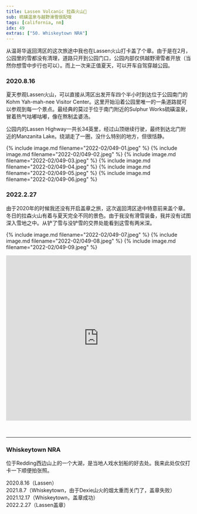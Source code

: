 ```yaml
---
title: Lassen Volcanic 拉森火山🌋
sub: 硫磺温泉与越野滑雪很配哦
tags: [california, nm]
idx: 49
extras: ["50. Whiskeytown NRA"]
---
```


从温哥华返回湾区的这次旅途中我也在Lassen火山打卡盖了个章。由于是在2月，公园里的雪都没有清理，道路只开到公园门口，公园内部仅供越野滑雪者开放（当然你想雪中步行也可以）。而上一次来正值夏天，可以开车自驾穿越公园。

### 2020.8.16

夏天参观Lassen火山，可以直接从湾区出发开车四个半小时到达位于公园南门的Kohm Yah-mah-nee Visitor Center。这里开始沿着公园里唯一的一条道路就可以参观到每一个景点。最经典的莫过于位于南门附近的Sulphur Works硫磺温泉，冒着热气咕嘟咕嘟，像在熬制孟婆汤。

公园内的Lassen Highway一共长34英里，经过山顶继续行驶，最终到达北门附近的Manzanita Lake。绕湖走了一圈，没什么特别的地方，但很恬静。

{% include image.md filename="2022-02/049-01.jpeg" %}
{% include image.md filename="2022-02/049-02.jpeg" %}
{% include image.md filename="2022-02/049-03.jpeg" %}
{% include image.md filename="2022-02/049-04.jpeg" %}
{% include image.md filename="2022-02/049-05.jpeg" %}
{% include image.md filename="2022-02/049-06.jpeg" %}

### 2022.2.27

由于2020年的时候我还没有开启盖章之旅，这次返回湾区途中特意前来盖个章。冬日的拉森火山有着与夏天完全不同的景色。由于我没有滑雪装备，我并没有试图深入雪地之中。从铲了雪与没铲雪的交界处能看到这雪有两米深。

{% include image.md filename="2022-02/049-07.jpeg" %}
{% include image.md filename="2022-02/049-08.jpeg" %}
{% include image.md filename="2022-02/049-09.jpeg" %}

<iframe src="https://www.google.com/maps/embed?pb=!1m14!1m8!1m3!1d388920.4293456617!2d-121.8450943!3d40.3990835!3m2!1i1024!2i768!4f13.1!3m3!1m2!1s0x809d56012eb5ee07%3A0x4c14ea653c44d56e!2sKohm%20Yah-mah-nee%20Visitor%20Center!5e0!3m2!1sen!2sus!4v1653174257076!5m2!1sen!2sus" width="100%" height="450" style="border:0;" allowfullscreen="" loading="lazy" referrerpolicy="no-referrer-when-downgrade"></iframe>

&nbsp;

---

### Whiskeytown NRA

位于Redding西边山上的一个大湖，是当地人戏水划船的好去处。我来此处仅仅打卡一下顺便拍张照。

2020.8.16（Lassen）<br>
2021.8.7（Whiskeytown，由于Dexie山火的烟太重而关门了，盖章失败）<br>
2021.12.17（Whiskeytown，盖章成功）<br>
2022.2.27（Lassen盖章）
